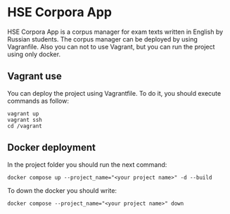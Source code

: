 # HSE Corpora App
HSE Corpora App is a corpus manager for exam texts written in English by Russian students. The corpus manager can be deployed by using Vagranfile. Also you can not to use Vagrant, but you can run the project using only docker.

## Vagrant use
You can deploy the project using Vagrantfile. To do it, you should execute commands as follow:
```
vagrant up
vagrant ssh
cd /vagrant
```

## Docker deployment
In the project folder you should run the next command:
```
docker compose up --project_name="<your project name>" -d --build
```
To down the docker you should write:
```
docker compose --project_name="<your project name>" down
```
